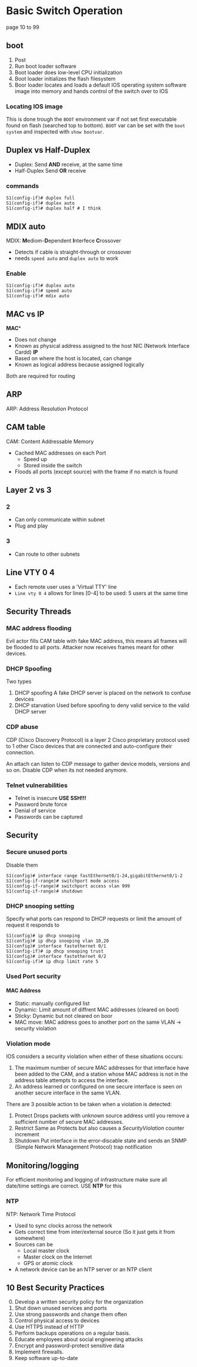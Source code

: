 # Basic Switch Operation
page 10 to 99

## boot
1. Post
2. Run  boot loader software
3. Boot loader does low-level CPU initialization
4. Boot loader initializes the flash filesystem
5. Boor loader locates and loads a default IOS operating system software image into memory and hands control of the switch over to IOS
### Locating IOS image
This is done trough the `BOOT` environment var if not set first executable found on flash (searched top to bottom).
`BOOT` var can be set with the `boot system` and inspected with `show bootvar`.


## Duplex vs Half-Duplex
- Duplex: Send **AND** receive, at the same time
- Half-Duplex Send **OR** receive

### commands
```ios
S1(config-if)# duplex full
S1(config-if)# duplex auto
S1(config-if)# duplex half # I think
```

## MDIX auto
MDIX: **M**ediom-**D**ependent **I**nterfece **C**rossover
- Detects if cable is straight-through or crossover
- needs `speed auto` and `duplex auto` to work
### Enable
```ios
S1(config-if)# duplex auto
S1(config-if)# speed auto
S1(config-if)# mdix auto
```

## MAC vs IP
**MAC***
- Does not change
- Known as physical address assigned to the host NIC (Network Interface Cardd)
**IP**
- Based on where the host is located, can change
- Known as logical address because assigned logically

Both are required for routing

## ARP
ARP: Address Resolution Protocol

[comment]: <> (TODO: Explanation of ARP)

## CAM table
CAM: Content Addressable Memory

- Cached MAC addresses on each Port
  - Speed up
  - Stored inside the switch
- Floods all ports (except source) with the frame if no match is found

## Layer 2 vs 3
### 2
- Can only communicate within subnet
- Plug and play

### 3
- Can route to other subnets

## Line VTY 0 4
- Each remote user uses a 'Virtual TTY' line
- `Line vty 0 4` allows for lines [0-4] to be used: 5 users at the same time

## Security Threads
### MAC address flooding
Evil actor fills CAM table with fake MAC address, this means all frames will be flooded to all ports.
Attacker now receives frames meant for other devices.

[comment]: <> (TODO: mitigation?)

### DHCP Spoofing
Two types
1. DHCP spoofing
A fake DHCP server is placed on the network to confuse devices
2. DHCP starvation
Used before spoofing to deny valid service to the  valid DHCP server

### CDP abuse
CDP (Cisco Discovery Protocol) is a layer 2 Cisco proprietary protocol used to 1 other
Cisco devices that are connected and auto-configure their connection.

An attach can listen to CDP message to gather device models, versions and so on.
Disable CDP when its not needed anymore.

### Telnet vulnerabilities
- Telnet is insecure **USE SSH!!!**
- Password brute force
- Denial of service
- Passwords can be captured

## Security
### Secure unused ports
Disable them
```ios
S1(config)# interface range fastEthernet0/1-24,gigabitEthernet0/1-2
S1(config-if-range)# switchport mode access
S1(config-if-range)# switchport access vlan 999
S1(config-if-range)# shutdown
```

### DHCP snooping setting
Specify what ports can respond to DHCP requests or limit the amount of request it responds to
```ios
S1(config)# ip dhcp snooping
S1(config)# ip dhcp snooping vlan 10,20
S1(config)# interface fastethernet 0/1
S1(config-if)# ip dhcp snooping trust
S1(config)# interface fastethernet 0/2
S1(config-if)# ip dhcp limit rate 5
```

### Used Port security

[comment]: <> (TODO: Add commands for all actions below)
#### MAC Address
   - Static: manually configured list
   - Dynamic: Limit amount of diffrent MAC addresses (cleared on boot)
   - Sticky: Dynamic but not cleared on boor
   - MAC move: MAC address goes to another port on the same VLAN -> security violation

### Violation mode
IOS considers a security violation when either of these situations occurs:
1. The maximum number of secure MAC addresses for that interface have been added to the CAM,
    and a station whose MAC address is not in the address table attempts to access the interface.
2. An address learned or configured on one secure interface is seen on another secure interface in the
    same VLAN.
    
There are 3 possible action to be taken when a violation is detected:
1. Protect
   Drops packets with unknown source address until you remove a sufficient number of secure MAC addresses.
2. Restrict
   Same as Protects but also causes a _SecurityViolation_ counter increment
3. Shutdown
   Put interface in the error-discable state and sends an
   SNMP (Simple Network Management Protocol) trap notification

## Monitoring/logging
For efficient monitoring and logging of infrastructure make sure all date/time settings are correct.
USE **NTP** for this
### NTP
NTP: Network Time Protocol
- Used to sync clocks across the network
- Gets correct time from inter/external source (So it just gets it from somewhere)
- Sources can be
  - Local master clock
  - Master clock on the Internet
  - GPS or atomic clock
- A network device can be an NTP server or an NTP client
## 10 Best Security Practices
0. Develop a written security policy for the organization
1. Shut down unused services and ports
2. Use strong passwords and change them often
3. Control physical access to devices
4. Use HTTPS instead of HTTP
5. Perform backups operations on a regular basis.
6. Educate employees about social engineering attacks
7. Encrypt and password-protect sensitive data
8. Implement firewalls.
9. Keep software up-to-date

